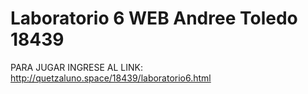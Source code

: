 # Laboratorio 6 WEB Andree Toledo 18439

PARA JUGAR INGRESE AL LINK:
http://quetzaluno.space/18439/laboratorio6.html
